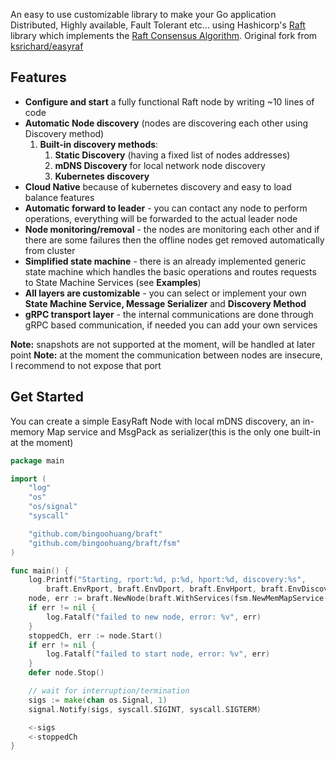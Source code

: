 An easy to use customizable library to make your Go application Distributed, Highly available, Fault Tolerant etc...
using Hashicorp's [Raft](https://github.com/hashicorp/raft) library which implements the
[Raft Consensus Algorithm](https://raft.github.io/). Original fork from [ksrichard/easyraf](https://github.com/ksrichard/easyraft)

Features
---

- **Configure and start** a fully functional Raft node by writing ~10 lines of code
- **Automatic Node discovery** (nodes are discovering each other using Discovery method)
    1. **Built-in discovery methods**:
        1. **Static Discovery** (having a fixed list of nodes addresses)
        2. **mDNS Discovery** for local network node discovery
        3. **Kubernetes discovery**
- **Cloud Native** because of kubernetes discovery and easy to load balance features
- **Automatic forward to leader** - you can contact any node to perform operations, everything will be forwarded to the
  actual leader node
- **Node monitoring/removal** - the nodes are monitoring each other and if there are some failures then the offline
  nodes get removed automatically from cluster
- **Simplified state machine** - there is an already implemented generic state machine which handles the basic
  operations and routes requests to State Machine Services (see **Examples**)
- **All layers are customizable** - you can select or implement your own **State Machine Service, Message Serializer**
  and **Discovery Method**
- **gRPC transport layer** - the internal communications are done through gRPC based communication, if needed you can
  add your own services

**Note:** snapshots are not supported at the moment, will be handled at later point
**Note:** at the moment the communication between nodes are insecure, I recommend to not expose that port

Get Started
---
You can create a simple EasyRaft Node with local mDNS discovery, an in-memory Map service and MsgPack as serializer(this
is the only one built-in at the moment)

```go
package main

import (
	"log"
	"os"
	"os/signal"
	"syscall"

	"github.com/bingoohuang/braft"
	"github.com/bingoohuang/braft/fsm"
)

func main() {
	log.Printf("Starting, rport:%d, p:%d, hport:%d, discovery:%s",
		braft.EnvRport, braft.EnvDport, braft.EnvHport, braft.EnvDiscoveryMethod.Name())
	node, err := braft.NewNode(braft.WithServices(fsm.NewMemMapService()))
	if err != nil {
		log.Fatalf("failed to new node, error: %v", err)
	}
	stoppedCh, err := node.Start()
	if err != nil {
		log.Fatalf("failed to start node, error: %v", err)
	}
	defer node.Stop()

	// wait for interruption/termination
	sigs := make(chan os.Signal, 1)
	signal.Notify(sigs, syscall.SIGINT, syscall.SIGTERM)

	<-sigs
	<-stoppedCh
}
```
